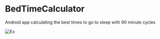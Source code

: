 # BedTimeCalculator
Android app calculating the best times to go to sleep with 90 minute cycles

![Ex](https://raw.githubusercontent.com/dardanm/Tippy3/master/sleep-calculator_preview.gif	
 "Ex")
